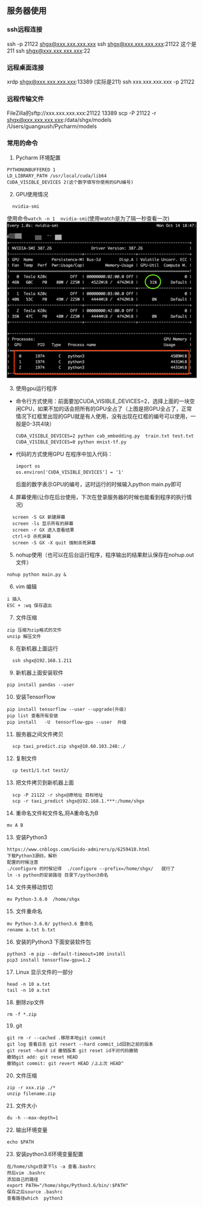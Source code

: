 ## 服务器使用

### ssh远程连接

ssh -p 21122 shgx@xxx.xxx.xxx.xxx
ssh shgx@xxx.xxx.xxx.xxx:21122 这个是211
ssh shgx@xxx.xxx.xxx.xxx:22

### 远程桌面连接
xrdp shgx@xxx.xxx.xxx.xxx:13389 (实际是211)
ssh xxx.xxx.xxx.xxx -p 21122

### 远程传输文件
FileZilla的sftp://xxx.xxx.xxx.xxx:21122   13389
scp -P 21122 -r shgx@xxx.xxx.xxx.xxx:/data/shgx/models /Users/guangxush/Pycharm/models

### 常用的命令

1. Pycharm 环境配置

```text
PYTHONUNBUFFERED 1
LD_LIBRARY_PATH /usr/local/cuda/lib64
CUDA_VISIBLE_DEVICES 2(这个数字填写你使用的GPU编号)
```

2. GPU使用情况

  ```
    nvidia-smi
  ```
  使用命令```watch -n 1  nvidia-smi```(使用watch是为了隔一秒查看一次)
  ![GPU使用情况](https://github.com/guangxush/iTechHeart/blob/master/image/Server/RPC11.png)
  
3. 使用gpu运行程序
  - 命令行方式使用：前面要加CUDA_VISIBLE_DEVICES=2，选择上面的一块空闲CPU，如果不加的话会把所有的GPU全占了（上图是把GPU全占了，正常情况下红框里出现的GPU就是有人使用，没有出现在红框的编号可以使用，一般是0-3共4块）
     
     ```
     CUDA_VISIBLE_DEVICES=2 python cab_embedding.py  train.txt test.txt
     CUDA_VISIBLE_DEVICES=0 python mnist-tf.py 
     ```
     
  - 代码的方式使用GPU
     在程序中加入代码：
      
      ```text
      import os
      os.environ['CUDA_VISIBLE_DEVICES'] = '1'
      ```
      
      后面的数字表示GPU的编号，这时运行的时候输入python main.py即可 
4. 屏幕使用(让你在后台使用，下次在登录服务器的时候也能看到程序的执行情况)
```
  screen -S GX 新建屏幕
  screen -ls 显示所有的屏幕
  screen -r GX 进入查看结果
  ctrl＋D 杀死屏幕
  screen -S GX -X quit 强制杀死屏幕
```

5. nohup使用（也可以在后台运行程序，程序输出的结果默认保存在nohup.out文件）  
```
nohup python main.py &
```

6. vim 编辑
 ``` 
 i 插入
 ESC + :wq 保存退出
 ```
  
7. 文件压缩
```
zip 压缩为zip格式的文件
unzip 解压文件
```

8. 在新机器上面运行
```
  ssh shgx@192.168.1.211 
```

9. 新机器上面安装软件 
```
pip install pandas --user
```

10. 安装TensorFlow
```
pip install tensorflow --user --upgrade(升级)
pip list 查看所有安装
pip install   -U  tensorflow-gpu --user  升级
```

11. 服务器之间文件拷贝
```
  scp taxi_predict.zip shgx@10.60.103.248:./
```

12. 复制文件
```
  cp test1/1.txt test2/
```

13. 把文件拷贝到新机器上面
```
  scp -P 21122 -r shgx@原地址 目标地址
  scp -r taxi_predict shgx@192.168.1.***:/home/shgx
```

14. 重命名文件和文件名,将A重命名为B
```
mv A B 
```
13. 安装Python3
```
https://www.cnblogs.com/Guido-admirers/p/6259410.html
下载Python3源码，解析
配置的时候注意
./configure 的时候记得  ./configure --prefix=/home/shgx/   就行了
ln -s python的安装路径 目录下/python3命名
```
14. 文件夹移动剪切
```
mv Python-3.6.0  /home/shgx
```
15. 文件重命名
```
mv Python-3.6.0/ python3.6 重命名
rename a.txt b.txt
```
16. 安装的Python3 下面安装软件包
```
python3 -m pip --default-timeout=100 install 
pip3 install tensorflow-gpu=1.2
```
17. Linux 显示文件的一部分
```
head -n 10 a.txt
tail -n 10 a.txt
```
18. 删除zip文件
```
rm -f *.zip
```
19. git
```
git rm -r --cached .移除本地git commit
git log 查看日志 git resert --hard commit_id回到之前的版本
git reset –hard id 撤销版本 git reset id不对代码撤销
撤销git add: git reset HEAD
撤销git commit: git revert HEAD /上上次 HEAD^
```
20. 文件压缩
```
zip -r xxx.zip ./*
unzip filename.zip
```
21. 文件大小
```
du -h --max-depth=1
```
22. 输出环境变量
```
echo $PATH
```
23. 安装python3.6环境变量配置
```text
在/home/shgx目录下ls -a 查看.bashrc
然后vim .bashrc
添加自己的路径
export PATH="/home/shgx/Python3.6/bin/:$PATH"
保存之后source .bashrc
查看路径which  python3
```
